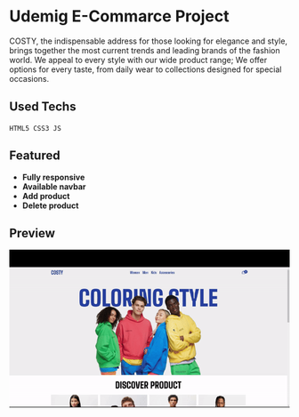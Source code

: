 # Udemig E-Commarce Project

COSTY, the indispensable address for those looking for elegance and style, brings together the most current trends and leading brands of the fashion world. We appeal to every style with our wide product range; We offer options for every taste, from daily wear to collections designed for special occasions.

## Used Techs

```
HTML5 CSS3 JS
```

## Featured

- **Fully responsive**
- **Available navbar**
- **Add product**
- **Delete product**

## Preview

<img src="./images/E-commarce Gif.gif">
